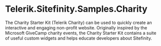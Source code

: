 Telerik.Sitefinity.Samples.Charity
==================================

The Charity Starter Kit (Telerik Charity) can be used to quickly create an interactive and engaging non-profit website. Originally inspired by the Microsoft GiveCamp charity events, the Charity Starter Kit contains a suite of useful custom widgets and helps educate developers about Sitefinity. 
